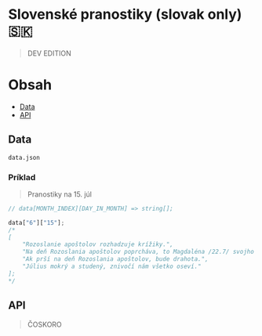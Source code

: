# Slovenské pranostiky (slovak only) 🇸🇰
> DEV EDITION

# Obsah
* [Data](#data)
* [API](#api)

## Data
`data.json`

### Príklad

> Pranostiky na 15. júl

```javascript
// data[MONTH_INDEX][DAY_IN_MONTH] => string[];

data["6"]["15"];
/*
[
    "Rozoslanie apoštolov rozhadzuje krížiky.",
    "Na deň Rozoslania apoštolov poprcháva, to Magdaléna /22.7/ svojho pána",
    "Ak prší na deň Rozoslania apoštolov, bude drahota.",
    "Július mokrý a studený, znivočí nám všetko oseví."
];
*/
```

## API
> ČOSKORO

